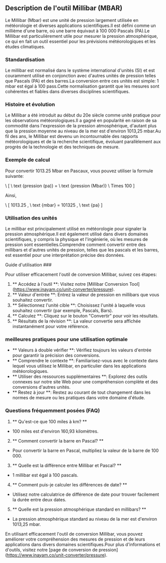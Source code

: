## Description de l'outil Millibar (MBAR)

Le Millibar (Mbar) est une unité de pression largement utilisée en météorologie et diverses applications scientifiques.Il est défini comme un millième d'une barre, où une barre équivaut à 100 000 Pascals (PA).Le Millibar est particulièrement utile pour mesurer la pression atmosphérique, ce qui en fait un outil essentiel pour les prévisions météorologiques et les études climatiques.

### Standardisation

Le millibar est normalisé dans le système international d'unités (SI) et est couramment utilisé en conjonction avec d'autres unités de pression telles que Pascals (PA) et des barres.La conversion entre ces unités est simple: 1 mbar est égal à 100 pass.Cette normalisation garantit que les mesures sont cohérentes et fiables dans diverses disciplines scientifiques.

### Histoire et évolution

Le Millibar a été introduit au début du 20e siècle comme unité pratique pour les observations météorologiques.Il a gagné en popularité en raison de sa commodité dans l'expression de la pression atmosphérique, d'autant plus que la pression moyenne au niveau de la mer est d'environ 1013,25 mbar.Au fil des ans, le Millibar est devenu un incontournable des rapports météorologiques et de la recherche scientifique, évoluant parallèlement aux progrès de la technologie et des techniques de mesure.

### Exemple de calcul

Pour convertir 1013.25 Mbar en Pascaux, vous pouvez utiliser la formule suivante:

\ [
\ text {pression (pa)} = \ text {pression (Mbar)} \ Times 100
\]

Ainsi,

\ [
1013.25 \, \ text {mbar} = 101325 \, \ text {pa}
\]

### Utilisation des unités

Le millibar est principalement utilisé en météorologie pour signaler la pression atmosphérique.Il est également utilisé dans divers domaines scientifiques, y compris la physique et l'ingénierie, où les mesures de pression sont essentielles.Comprendre comment convertir entre des millibars et d'autres unités de pression, telles que les pascals et les barres, est essentiel pour une interprétation précise des données.

Guide d'utilisation ###

Pour utiliser efficacement l'outil de conversion Millibar, suivez ces étapes:

1. ** Accédez à l'outil **: Visitez notre [Millibar Conversion Tool] (https://www.inayam.co/unit-converter/pressure).
2. ** Valeur d'entrée **: Entrez la valeur de pression en millibars que vous souhaitez convertir.
3. ** Sélectionnez l'unité cible **: Choisissez l'unité à laquelle vous souhaitez convertir (par exemple, Pascals, Bars).
4. ** Calculez **: Cliquez sur le bouton "Convertir" pour voir les résultats.
5. ** Résultats de la révision **: La valeur convertie sera affichée instantanément pour votre référence.

### meilleures pratiques pour une utilisation optimale

- ** Valeurs à double vérifier **: Vérifiez toujours les valeurs d'entrée pour garantir la précision des conversions.
- ** Comprendre le contexte **: Familiarisez-vous avec le contexte dans lequel vous utilisez le Millibar, en particulier dans les applications météorologiques.
- ** Utiliser des ressources supplémentaires **: Explorez des outils connexes sur notre site Web pour une compréhension complète et des conversions d'autres unités.
- ** Restez à jour **: Restez au courant de tout changement dans les normes de mesure ou les pratiques dans votre domaine d'étude.

### Questions fréquemment posées (FAQ)

1. ** Qu'est-ce que 100 miles à km? **
- 100 miles est d'environ 160,93 kilomètres.

2. ** Comment convertir la barre en Pascal? **
- Pour convertir la barre en Pascal, multipliez la valeur de la barre de 100 000.

3. ** Quelle est la différence entre Millibar et Pascal? **
- 1 millibar est égal à 100 pascals.

4. ** Comment puis-je calculer les différences de date? **
- Utilisez notre calculatrice de différence de date pour trouver facilement la durée entre deux dates.

5. ** Quelle est la pression atmosphérique standard en millibars? **
- La pression atmosphérique standard au niveau de la mer est d'environ 1013,25 mbar.

En utilisant efficacement l'outil de conversion Millibar, vous pouvez améliorer votre compréhension des mesures de pression et de leurs applications dans divers domaines scientifiques.Pour plus d'informations et d'outils, visitez notre [page de conversion de pression] (https://www.inayam.co/unit-converter/pressure).